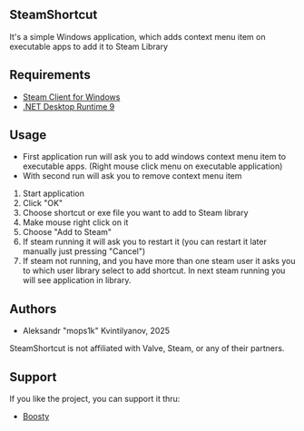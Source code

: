﻿## SteamShortcut

It's a simple Windows application, which adds context menu item on executable apps to add it to Steam Library

## Requirements

- [Steam Client for Windows](https://store.steampowered.com/about/)
- [.NET Desktop Runtime 9](https://dotnet.microsoft.com/ru-ru/download/dotnet/thank-you/runtime-desktop-9.0.3-windows-x64-installer)

## Usage

- First application run will ask you to add windows context menu item to executable apps. (Right mouse click menu on executable application)
- With second run will ask you to remove context menu item

1. Start application
2. Click "OK"
3. Choose shortcut or exe file you want to add to Steam library
4. Make mouse right click on it
5. Choose "Add to Steam"
6. If steam running it will ask you to restart it (you can restart it later manually just pressing "Cancel")
7. If steam not running, and you have more than one steam user it asks you to which user library select to add shortcut. In next steam running you will see application in library.

## Authors
- Aleksandr "mops1k" Kvintilyanov, 2025

SteamShortcut is not affiliated with Valve, Steam, or any of their partners.

## Support
If you like the project, you can support it thru:
- [Boosty](https://boosty.to/mops1k/donate)
